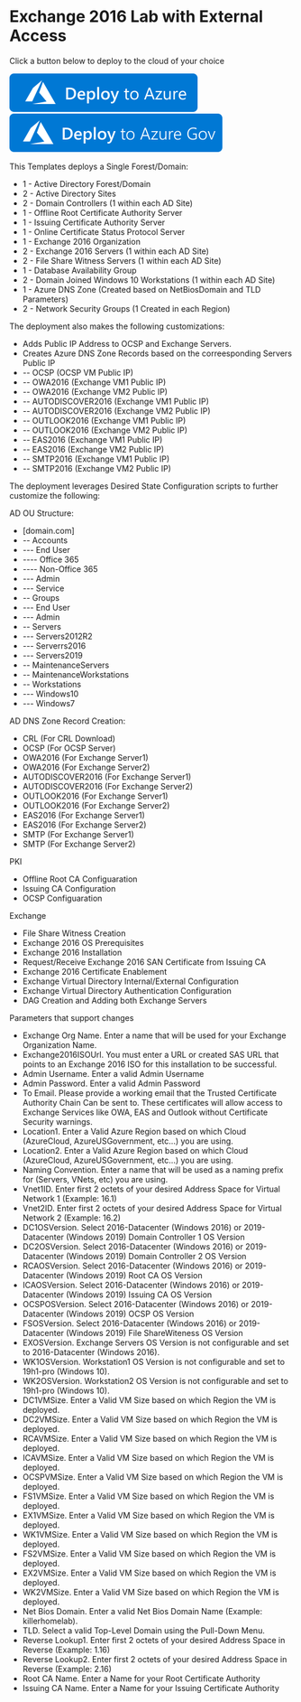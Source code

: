 # Exchange 2016 Lab with External Access

Click a button below to deploy to the cloud of your choice

[![Deploy To Azure](https://raw.githubusercontent.com/Azure/azure-quickstart-templates/master/1-CONTRIBUTION-GUIDE/images/deploytoazure.svg?sanitize=true)](https://portal.azure.com/#create/Microsoft.Template/uri/https%3A%2F%2Fraw.githubusercontent.com%2Felliottfieldsjr%2FKillerHomeLab%2Fmaster%2FExchange2016-with-External-Access-1-Forest_2-DomainControllers_2-ADSites_2-Workstations%2Fazuredeploy.json)
[![Deploy To Azure US Gov](https://raw.githubusercontent.com/Azure/azure-quickstart-templates/master/1-CONTRIBUTION-GUIDE/images/deploytoazuregov.svg?sanitize=true)](https://portal.azure.us/#create/Microsoft.Template/uri/https%3A%2F%2Fraw.githubusercontent.com%2Felliottfieldsjr%2FKillerHomeLab%2Fmaster%2FExchange2016-with-External-Access-1-Forest_2-DomainControllers_2-ADSites_2-Workstations%2Fazuregovdeploy.json)

This Templates deploys a Single Forest/Domain:

- 1 - Active Directory Forest/Domain
- 2 - Active Directory Sites
- 2 - Domain Controllers (1 within each AD Site)
- 1 - Offline Root Certificate Authority Server
- 1 - Issuing Certificate Authority Server
- 1 - Online Certificate Status Protocol Server
- 1 - Exchange 2016 Organization
- 2 - Exchange 2016 Servers (1 within each AD Site)
- 2 - File Share Witness Servers (1 within each AD Site)
- 1 - Database Availability Group
- 2 - Domain Joined Windows 10 Workstations (1 within each AD Site)
- 1 - Azure DNS Zone (Created based on NetBiosDomain and TLD Parameters)
- 2 - Network Security Groups (1 Created in each Region)

The deployment also makes the following customizations:
- Adds Public IP Address to OCSP and Exchange Servers.
- Creates Azure DNS Zone Records based on the correesponding Servers Public IP
- -- OCSP (OCSP VM Public IP)
- -- OWA2016 (Exchange VM1 Public IP)
- -- OWA2016 (Exchange VM2 Public IP)
- -- AUTODISCOVER2016 (Exchange VM1 Public IP)
- -- AUTODISCOVER2016 (Exchange VM2 Public IP)
- -- OUTLOOK2016 (Exchange VM1 Public IP)
- -- OUTLOOK2016 (Exchange VM2 Public IP)
- -- EAS2016 (Exchange VM1 Public IP)
- -- EAS2016 (Exchange VM2 Public IP)
- -- SMTP2016 (Exchange VM1 Public IP)
- -- SMTP2016 (Exchange VM2 Public IP)

The deployment leverages Desired State Configuration scripts to further customize the following:

AD OU Structure:
- [domain.com]
- -- Accounts
- --- End User
- ---- Office 365
- ---- Non-Office 365
- --- Admin
- --- Service
- -- Groups
- --- End User
- --- Admin
- -- Servers
- --- Servers2012R2
- --- Serverrs2016
- --- Servers2019
- -- MaintenanceServers
- -- MaintenanceWorkstations
- -- Workstations
- --- Windows10
- --- Windows7

AD DNS Zone Record Creation:
- CRL (For CRL Download)
- OCSP (For OCSP Server)
- OWA2016 (For Exchange Server1)
- OWA2016 (For Exchange Server2)
- AUTODISCOVER2016 (For Exchange Server1)
- AUTODISCOVER2016 (For Exchange Server2)
- OUTLOOK2016 (For Exchange Server1)
- OUTLOOK2016 (For Exchange Server2)
- EAS2016 (For Exchange Server1)
- EAS2016 (For Exchange Server2)
- SMTP (For Exchange Server1)
- SMTP (For Exchange Server2)

PKI
- Offline Root CA Configuaration
- Issuing CA Configuration
- OCSP Configuaration

Exchange
- File Share Witness Creation
- Exchange 2016 OS Prerequisites
- Exchange 2016 Installation
- Request/Receive Exchange 2016 SAN Certificate from Issuing CA
- Exchange 2016 Certificate Enablement
- Exchange Virtual Directory Internal/External Configuration
- Exchange Virtual Directory Authentication Configuration
- DAG Creation and Adding both Exchange Servers

Parameters that support changes
- Exchange Org Name. Enter a name that will be used for your Exchange Organization Name.
- Exchange2016ISOUrl.  You must enter a URL or created SAS URL that points to an Exchange 2016 ISO for this installation to be successful.
- Admin Username.  Enter a valid Admin Username
- Admin Password.  Enter a valid Admin Password
- To Email.  Please provide a working email that the Trusted Certificate Authority Chain Can be sent to.  These certificates will allow access to Exchange Services like OWA, EAS and Outlook without Certificate Security warnings.
- Location1. Enter a Valid Azure Region based on which Cloud (AzureCloud, AzureUSGovernment, etc...) you are using.
- Location2. Enter a Valid Azure Region based on which Cloud (AzureCloud, AzureUSGovernment, etc...) you are using.
- Naming Convention. Enter a name that will be used as a naming prefix for (Servers, VNets, etc) you are using.
- Vnet1ID.  Enter first 2 octets of your desired Address Space for Virtual Network 1 (Example:  16.1)
- Vnet2ID.  Enter first 2 octets of your desired Address Space for Virtual Network 2 (Example:  16.2)
- DC1OSVersion.  Select 2016-Datacenter (Windows 2016) or 2019-Datacenter (Windows 2019) Domain Controller 1 OS Version
- DC2OSVersion.  Select 2016-Datacenter (Windows 2016) or 2019-Datacenter (Windows 2019) Domain Controller 2 OS Version
- RCAOSVersion.  Select 2016-Datacenter (Windows 2016) or 2019-Datacenter (Windows 2019) Root CA OS Version
- ICAOSVersion.  Select 2016-Datacenter (Windows 2016) or 2019-Datacenter (Windows 2019) Issuing CA OS Version
- OCSPOSVersion.  Select 2016-Datacenter (Windows 2016) or 2019-Datacenter (Windows 2019) OCSP OS Version
- FSOSVersion.  Select 2016-Datacenter (Windows 2016) or 2019-Datacenter (Windows 2019) File ShareWiteness OS Version
- EXOSVersion.  Exchange Servers OS Version is not configurable and set to 2016-Datacenter (Windows 2016).
- WK1OSVersion.  Workstation1 OS Version is not configurable and set to 19h1-pro (Windows 10).
- WK2OSVersion.  Workstation2 OS Version is not configurable and set to 19h1-pro (Windows 10).
- DC1VMSize.  Enter a Valid VM Size based on which Region the VM is deployed.
- DC2VMSize.  Enter a Valid VM Size based on which Region the VM is deployed.
- RCAVMSize.  Enter a Valid VM Size based on which Region the VM is deployed.
- ICAVMSize.  Enter a Valid VM Size based on which Region the VM is deployed.
- OCSPVMSize.  Enter a Valid VM Size based on which Region the VM is deployed.
- FS1VMSize.  Enter a Valid VM Size based on which Region the VM is deployed.
- EX1VMSize.  Enter a Valid VM Size based on which Region the VM is deployed.
- WK1VMSize.  Enter a Valid VM Size based on which Region the VM is deployed.
- FS2VMSize.  Enter a Valid VM Size based on which Region the VM is deployed.
- EX2VMSize.  Enter a Valid VM Size based on which Region the VM is deployed.
- WK2VMSize.  Enter a Valid VM Size based on which Region the VM is deployed.
- Net Bios Domain.  Enter a valid Net Bios Domain Name (Example:  killerhomelab).
- TLD.  Select a valid Top-Level Domain using the Pull-Down Menu.
- Reverse Lookup1.  Enter first 2 octets of your desired Address Space in Reverse (Example:  1.16)
- Reverse Lookup2.  Enter first 2 octets of your desired Address Space in Reverse (Example:  2.16)
- Root CA Name.  Enter a Name for your Root Certificate Authority
- Issuing CA Name.  Enter a Name for your Issuing Certificate Authority